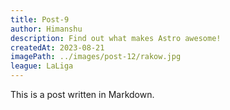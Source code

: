 ```yaml
---
title: Post-9
author: Himanshu
description: Find out what makes Astro awesome!
createdAt: 2023-08-21
imagePath: ../images/post-12/rakow.jpg
league: LaLiga
---
```


This is a post written in Markdown.
